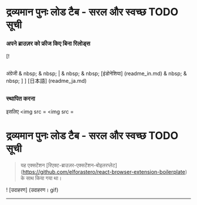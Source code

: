 <h1 संरेखित = "केंद्र"> द्रव्यमान पुनः लोड टैब - सरल और स्वच्छ TODO सूची </h1>

<div संरेखित = "केंद्र">


### अपने ब्राउज़र को फ्रीज किए बिना रिलोड्स



[!

##
अंग्रेजी & nbsp; & nbsp; | & nbsp; & nbsp; [इंडोनेशिया] (readme_in.md) & nbsp; & nbsp; ] ] [日本語] (readme_ja.md)

##

### स्थापित करना

इसलिए
     <img src =
</a>
     <img src =
</a>


<h1 संरेखित = "केंद्र"> द्रव्यमान पुनः लोड टैब - सरल और स्वच्छ TODO सूची </h1>

> यह एक्सटेंशन [रिएक्ट-ब्राउज़र-एक्सटेंशन-बोइलरप्लेट] (https://github.com/elforastero/react-browser-extension-boilerplate) के साथ किया गया था।

! [उदाहरण] (उदाहरण। gif)

---
